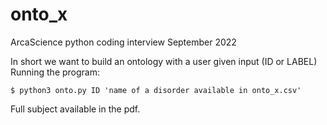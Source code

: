 # onto_x

ArcaScience python coding interview September 2022

In short we want to build an ontology with a user given input (ID or LABEL) 
Running the program:

	$ python3 onto.py ID 'name of a disorder available in onto_x.csv'

Full subject available in the pdf. 